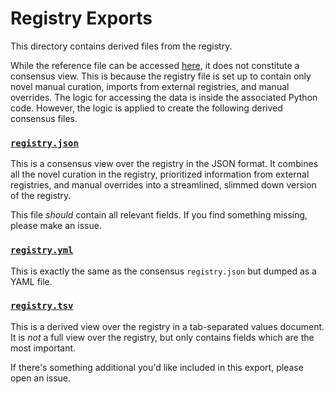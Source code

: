 # Registry Exports

This directory contains derived files from the registry.

While the reference file can be accessed
[here](https://github.com/biopragmatics/bioregistry/raw/main/src/bioregistry/data/metaregistry.json),
it does not constitute a consensus view. This is because the registry file is
set up to contain only novel manual curation, imports from external registries,
and manual overrides. The logic for accessing the data is inside the associated
Python code. However, the logic is applied to create the following derived
consensus files.

### [`registry.json`](registry.json)

This is a consensus view over the registry in the JSON format. It combines all
the novel curation in the registry, prioritized information from external
registries, and manual overrides into a streamlined, slimmed down version of the
registry.

This file *should* contain all relevant fields. If you find something missing,
please make an issue.

### [`registry.yml`](registry.yml)

This is exactly the same as the consensus `registry.json` but dumped as a YAML
file.

### [`registry.tsv`](registry.tsv)

This is a derived view over the registry in a tab-separated values document. It
is *not* a full view over the registry, but only contains fields which are the
most important.

If there's something additional you'd like included in this export, please open
an issue.
